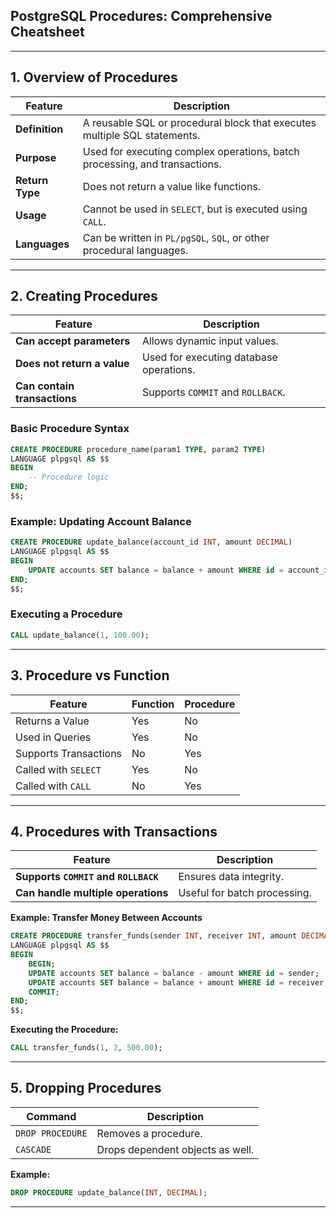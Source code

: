 ## **PostgreSQL Procedures: Comprehensive Cheatsheet**  

---

## **1. Overview of Procedures**  
| Feature         | Description |
|----------------|-------------|
| **Definition**  | A reusable SQL or procedural block that executes multiple SQL statements. |
| **Purpose**    | Used for executing complex operations, batch processing, and transactions. |
| **Return Type** | Does not return a value like functions. |
| **Usage**      | Cannot be used in `SELECT`, but is executed using `CALL`. |
| **Languages**  | Can be written in `PL/pgSQL`, `SQL`, or other procedural languages. |

---

## **2. Creating Procedures**  
| Feature | Description |
|---------|-------------|
| **Can accept parameters** | Allows dynamic input values. |
| **Does not return a value** | Used for executing database operations. |
| **Can contain transactions** | Supports `COMMIT` and `ROLLBACK`. |

### **Basic Procedure Syntax**  
```sql
CREATE PROCEDURE procedure_name(param1 TYPE, param2 TYPE) 
LANGUAGE plpgsql AS $$
BEGIN
    -- Procedure logic
END;
$$;
```

### **Example: Updating Account Balance**  
```sql
CREATE PROCEDURE update_balance(account_id INT, amount DECIMAL) 
LANGUAGE plpgsql AS $$
BEGIN
    UPDATE accounts SET balance = balance + amount WHERE id = account_id;
END;
$$;
```

### **Executing a Procedure**  
```sql
CALL update_balance(1, 100.00);
```

---

## **3. Procedure vs Function**  
| Feature          | Function  | Procedure |
|-----------------|-----------|-----------|
| Returns a Value | Yes       | No        |
| Used in Queries | Yes       | No        |
| Supports Transactions | No | Yes |
| Called with `SELECT` | Yes | No |
| Called with `CALL` | No | Yes |

---

## **4. Procedures with Transactions**  
| Feature | Description |
|---------|-------------|
| **Supports `COMMIT` and `ROLLBACK`** | Ensures data integrity. |
| **Can handle multiple operations** | Useful for batch processing. |

**Example: Transfer Money Between Accounts**  
```sql
CREATE PROCEDURE transfer_funds(sender INT, receiver INT, amount DECIMAL) 
LANGUAGE plpgsql AS $$
BEGIN
    BEGIN;
    UPDATE accounts SET balance = balance - amount WHERE id = sender;
    UPDATE accounts SET balance = balance + amount WHERE id = receiver;
    COMMIT;
END;
$$;
```

**Executing the Procedure:**  
```sql
CALL transfer_funds(1, 2, 500.00);
```

---

## **5. Dropping Procedures**  
| Command | Description |
|---------|-------------|
| `DROP PROCEDURE` | Removes a procedure. |
| `CASCADE` | Drops dependent objects as well. |

**Example:**  
```sql
DROP PROCEDURE update_balance(INT, DECIMAL);
```

---